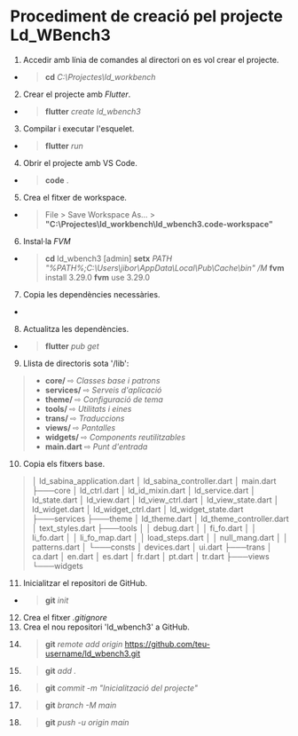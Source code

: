 # Procediment de creació pel projecte Ld_WBench3

1. Accedir amb línia de comandes al directori on es vol crear el projecte.
* > **cd** _C:\Projectes\ld_workbench_
2. Crear el projecte amb _Flutter_.
- > **flutter** _create ld_wbench3_
3. Compilar i executar l'esquelet.
- > **flutter** _run_
4. Obrir el projecte amb VS Code.
* > **code** .
5. Crea el fitxer de workspace.
* > File > Save Workspace As... >
**"C:\Projectes\ld_workbench\ld_wbench3.code-workspace"**
6. Instal·la _FVM_
* > **cd** ld_wbench3
    > [admin] **setx** _PATH "%PATH%;C:\Users\jibor\AppData\Local\Pub\Cache\bin" /M_
  > **fvm** install 3.29.0
  > **fvm** use 3.29.0
7. Copia les dependències necessàries.
* > 
8. Actualitza les dependències.
* > **flutter** _pub get_
9. Llista de directoris sota '/lib':
 > * **core/**      ⇨ _Classes base i patrons_
 > * **services/**  ⇨ _Serveis d'aplicació_
 > * **theme/**     ⇨ _Configuració de tema_
 > * **tools/**     ⇨ _Utilitats i eines_
 > * **trans/**     ⇨ _Traduccions_
 > * **views/**     ⇨ _Pantalles_
 > * **widgets/**   ⇨ _Components reutilitzables_
 > * **main.dart**  ⇨ _Punt d'entrada_
10. Copia els fitxers base.
>│   ld_sabina_application.dart
│   ld_sabina_controller.dart
│   main.dart
├───core
│       ld_ctrl.dart
│       ld_id_mixin.dart
│       ld_service.dart
│       ld_state.dart
│       ld_view.dart
│       ld_view_ctrl.dart
│       ld_view_state.dart
│       ld_widget.dart
│       ld_widget_ctrl.dart
│       ld_widget_state.dart
├───services
├───theme
│       ld_theme.dart
│       ld_theme_controller.dart
│       text_styles.dart
├───tools
│   │   debug.dart
│   │   fi_fo.dart
│   │   li_fo.dart
│   │   li_fo_map.dart
│   │   load_steps.dart
│   │   null_mang.dart
│   │   patterns.dart
│   └───consts
│           devices.dart
│           ui.dart
├───trans
│       ca.dart
│       en.dart
│       es.dart
│       fr.dart
│       pt.dart
│       tr.dart
├───views
└───widgets
11. Inicialitzar el repositori de GitHub.
* > **git** _init_
12. Crea el fitxer _.gitignore_
13. Crea el nou repositori 'ld_wbench3' a GitHub.
14. > **git** _remote add origin_ https://github.com/teu-username/ld_wbench3.git
15. > **git** _add ._
16. > **git** _commit -m "Inicialització del projecte"_
17. > **git** _branch -M main_
18. > **git** _push -u origin main_